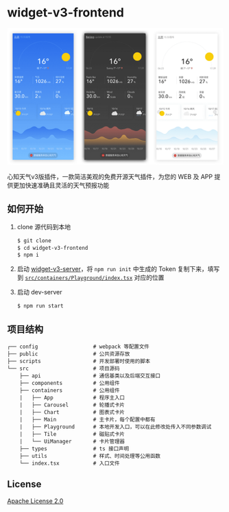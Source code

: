 # widget-v3-frontend

![](./public/assets/img/preview.png)

心知天气v3版插件，一款简洁美观的免费开源天气插件，为您的 WEB 及 APP 提供更加快速准确且灵活的天气预报功能

## 如何开始

1. clone 源代码到本地

    ```bash
    $ git clone
    $ cd widget-v3-frontend
    $ npm i
    ```

1. 启动 [widget-v3-server](https://github.com/seniverse/widget-v3-server)，将 `npm run init` 中生成的 Token 复制下来，填写到 [`src/containers/Playground/index.tsx`](./src/containers/Playground/index.tsx) 对应的位置

1. 启动 dev-server

    ```bash
    $ npm run start
    ```

## 项目结构

```
┌── config                  # webpack 等配置文件
├── public                  # 公共资源存放
├── scripts                 # 开发部署时使用的脚本
└── src                     # 项目源码
    ├── api                 # 通信基类以及后端交互接口
    ├── components          # 公用组件
    ├── containers          # 公用组件
    |   ├── App             # 程序主入口
    |   ├── Carousel        # 轮播式卡片
    |   ├── Chart           # 图表式卡片
    |   ├── Main            # 主卡片，每个配置中都有
    |   ├── Playground      # 本地开发入口，可以在此修改处传入不同参数调试
    |   ├── Tile            # 磁贴式卡片
    |   └── UiManager       # 卡片管理器
    ├── types               # ts 接口声明
    ├── utils               # 样式、时间处理等公用函数
    └── index.tsx           # 入口文件
```

## License

[Apache License 2.0](https://github.com/seniverse/widget-v3-frontend/blob/master/LICENSE)
